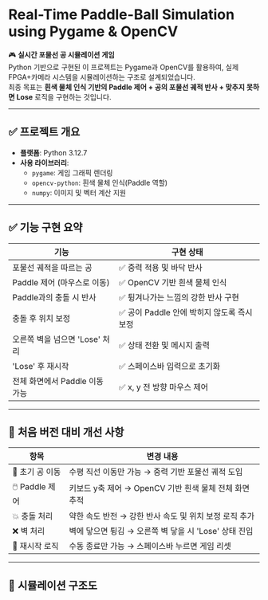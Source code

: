 # Real-Time Paddle-Ball Simulation using Pygame & OpenCV

🎮 **실시간 포물선 공 시뮬레이션 게임**  
Python 기반으로 구현된 이 프로젝트는 Pygame과 OpenCV를 활용하여, 실제 FPGA+카메라 시스템을 시뮬레이션하는 구조로 설계되었습니다.  
최종 목표는 **흰색 물체 인식 기반의 Paddle 제어 + 공의 포물선 궤적 반사 + 맞추지 못하면 Lose** 로직을 구현하는 것입니다.

---

## ✅ 프로젝트 개요

- **플랫폼**: Python 3.12.7
- **사용 라이브러리**:
  - `pygame`: 게임 그래픽 렌더링
  - `opencv-python`: 흰색 물체 인식(Paddle 역할)
  - `numpy`: 이미지 및 벡터 계산 지원

---

## ✅ 기능 구현 요약

| 기능 | 구현 상태 |
|------|------------|
| 포물선 궤적을 따르는 공 | ✅ 중력 적용 및 바닥 반사 |
| Paddle 제어 (마우스로 이동) | ✅ OpenCV 기반 흰색 물체 인식 |
| Paddle과의 충돌 시 반사 | ✅ 튕겨나가는 느낌의 강한 반사 구현 |
| 충돌 후 위치 보정 | ✅ 공이 Paddle 안에 박히지 않도록 즉시 보정 |
| 오른쪽 벽을 넘으면 'Lose' 처리 | ✅ 상태 전환 및 메시지 출력 |
| 'Lose' 후 재시작 | ✅ 스페이스바 입력으로 초기화 |
| 전체 화면에서 Paddle 이동 가능 | ✅ x, y 전 방향 마우스 제어 |

---

## 🔁 처음 버전 대비 개선 사항

| 항목 | 변경 내용 |
|------|------------|
| 🎯 초기 공 이동 | 수평 직선 이동만 가능 → 중력 기반 포물선 궤적 도입 |
| 🖱️ Paddle 제어 | 키보드 y축 제어 → OpenCV 기반 흰색 물체 전체 화면 추적 |
| 💥 충돌 처리 | 약한 속도 반전 → 강한 반사 속도 및 위치 보정 로직 추가 |
| ❌ 벽 처리 | 벽에 닿으면 튕김 → 오른쪽 벽 닿을 시 'Lose' 상태 진입 |
| 🔁 재시작 로직 | 수동 종료만 가능 → 스페이스바 누르면 게임 리셋 |

---

## 📸 시뮬레이션 구조도

